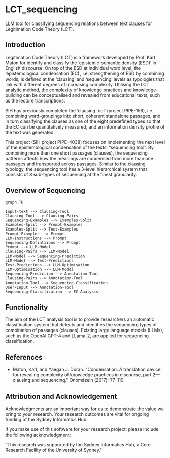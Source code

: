 # LCT_sequencing
LLM tool for classifying sequencing relations between text clauses for Legitimation Code Theory (LCT).

## Introduction

Legitimation Code Theory (LCT) is a framework developed by Prof. Karl Maton for identify and classify the ‘epistemic-semantic density (ESD)’ in English discourse. On top of the ESD at individual word level, the ‘epistemological condensation (EC)’, i.e. strengthening of ESD by combining words, is defined at the ‘clausing’ and ‘sequencing’ levels as typologies that link with different degrees of increasing complexity. Utilising the LCT analytic method, the complexity of knowledge practices and knowledge-building can be conceptualised and revealed from educational texts, such as the lecture transcriptions.

SIH has previously completed the ‘clausing tool’ (project PIPE-156), i.e. combining word-groupings into short, coherent standalone passages, and in turn classifying the clauses as one of the eight predefined types so that the EC can be quantitatively measured, and an information density profile of the text was generated.

This project (SIH project PIPE-4038) focuses on implementing the next level of the epistemological condensation of the texts, “sequencing tool”. By combining more than one short passages (clauses), the sequencing patterns affects how the meanings are condensed from more than one passages and transported across passages. Similar to the clausing typology, the sequencing tool has a 3-level hierarchical system that consists of 8 sub-types of sequencing at the finest granularity.

## Overview of Sequencing


```mermaid
graph TD

Input-text --> Clausing-Tool
Clausing-Tool --> Clausing-Pairs
Sequencing-Examples --> Examples-Split
Examples-Split --> Prompt-Examples
Examples-Split --> Test-Examples
Prompt-Examples --> Prompt
LLM-Instructions --> Prompt
Sequencing-Defintiions --> Prompt
Prompt --> LLM-Model
Clausing-Pairs --> LLM-Model
LLM-Model --> Sequencing-Prediction
LLM-Model --> Test-Predictions
Test-Predictions --> LLM-Optimisation
LLM-Optimisation --> LLM-Model
Sequencing-Prediction --> Annotation-Tool
Clausing-Pairs --> Annotation-Tool
Annotation-Tool --> Sequencing-Classification
User-Input --> Annotation-Tool
Sequencing-Classification --> EC-Analysis
```

## Functionality

The aim of the LCT analysis tool is to provide researchers an automatic classification system that detects and identifies the sequencing types of combination of passages (clauses). Existing large language models (LLMs), such as the OpenAI GPT-4 and LLama-2, are applied for sequencing classification.

## References

- Maton, Karl, and Yaegan J. Doran. "Condensation: A translation device for revealing complexity of knowledge practices in discourse, part 2—clausing and sequencing." Onomázein (2017): 77-110

## Attribution and Acknowledgement
Acknowledgments are an important way for us to demonstrate the value we bring to your research. Your research outcomes are vital for ongoing funding of the Sydney Informatics Hub.

If you make use of this software for your research project, please include the following acknowledgment:

“This research was supported by the Sydney Informatics Hub, a Core Research Facility of the University of Sydney."

